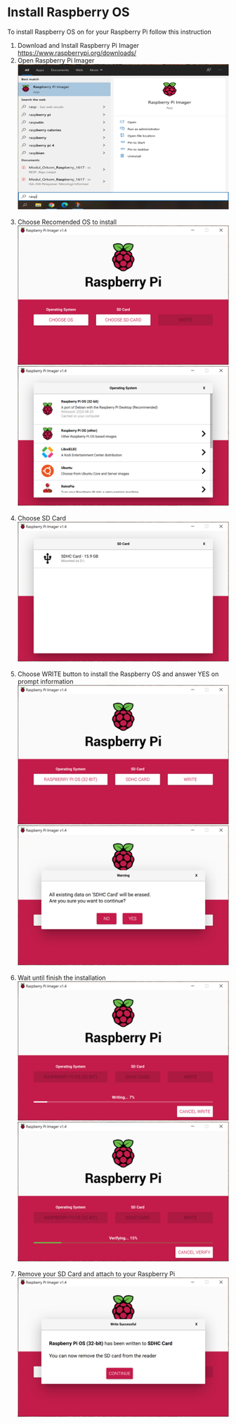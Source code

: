 # Install Raspberry OS
To install Raspberry OS on for your Raspberry Pi follow this instruction<br/>
1. Download and Install Raspberry Pi Imager https://www.raspberrypi.org/downloads/<br/>
2. Open Raspberry Pi Imager
<img src="https://github.com/NowDB/Raspberry-Pi-Tutorial/raw/main/install_1/1.PNG" width="550" height="330"><br/><br/>
3. Choose Recomended OS to install<br/>
![alt tag](https://github.com/NowDB/Raspberry-Pi-Tutorial/raw/main/install_1/2.PNG)<br/>
![alt tag](https://github.com/NowDB/Raspberry-Pi-Tutorial/raw/main/install_1/3.PNG)<br/><br/>
4. Choose SD Card
![alt tag](https://github.com/NowDB/Raspberry-Pi-Tutorial/raw/main/install_1/4.PNG)<br/><br/>
5. Choose WRITE button to install the Raspberry OS and answer YES on prompt information
![alt tag](https://github.com/NowDB/Raspberry-Pi-Tutorial/raw/main/install_1/5.PNG)<br/>
![alt tag](https://github.com/NowDB/Raspberry-Pi-Tutorial/raw/main/install_1/6.PNG)<br/><br/>
6. Wait until finish the installation
![alt tag](https://github.com/NowDB/Raspberry-Pi-Tutorial/raw/main/install_1/7.PNG)<br/>
![alt tag](https://github.com/NowDB/Raspberry-Pi-Tutorial/raw/main/install_1/8.PNG)<br/><br/>
7. Remove your SD Card and attach to your Raspberry Pi
![alt tag](https://github.com/NowDB/Raspberry-Pi-Tutorial/raw/main/install_1/9.PNG)
